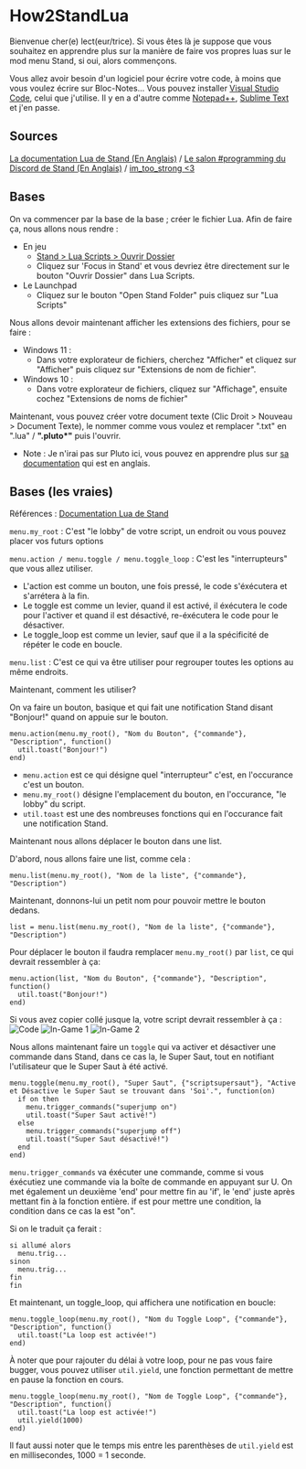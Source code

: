 # How2StandLua
Bienvenue cher(e) lect(eur/trice).
Si vous êtes là je suppose que vous souhaitez en apprendre plus sur la manière de faire vos propres luas sur le mod menu Stand, si oui, alors commençons.

Vous allez avoir besoin d'un logiciel pour écrire votre code, à moins que vous voulez écrire sur Bloc-Notes...
Vous pouvez installer [Visual Studio Code](https://code.visualstudio.com/download), celui que j'utilise.
Il y en a d'autre comme [Notepad++](https://notepad-plus-plus.org/downloads/), [Sublime Text](https://www.sublimetext.com/download) et j'en passe.

## Sources
[La documentation Lua de Stand (En Anglais)](https://stand.gg/help/lua-api-documentation) /
[Le salon #programming du Discord de Stand (En Anglais)](https://discord.com/channels/956618713157763072/956618713581387806) /
[im_too_strong <3](<https://discord.com/users/472825438700437504>)

## Bases

On va commencer par la base de la base ; créer le fichier Lua.
Afin de faire ça, nous allons nous rendre :
- En jeu
  - [Stand > Lua Scripts > Ouvrir Dossier](https://stand.gg/focus#Stand>Lua%20Scripts>Open%20Folder)
  - Cliquez sur 'Focus in Stand' et vous devriez être directement sur le bouton "Ouvrir Dossier" dans Lua Scripts.
- Le Launchpad
  - Cliquez sur le bouton "Open Stand Folder" puis cliquez sur "Lua Scripts"

Nous allons devoir maintenant afficher les extensions des fichiers, pour se faire :
- Windows 11 :
  - Dans votre explorateur de fichiers, cherchez "Afficher" et cliquez sur "Afficher" puis cliquez sur "Extensions de nom de fichier".
- Windows 10 :
  - Dans votre explorateur de fichiers, cliquez sur "Affichage", ensuite cochez "Extensions de noms de fichier"

Maintenant, vous pouvez créer votre document texte (Clic Droit > Nouveau > Document Texte), le nommer comme vous voulez et remplacer ".txt" en ".lua" / __".pluto*"__ puis l'ouvrir.
- Note : Je n'irai pas sur Pluto ici, vous pouvez en apprendre plus sur [sa documentation](https://pluto-lang.org/docs/Introduction) qui est en anglais.

## Bases (les vraies)

Références : [Documentation Lua de Stand](https://stand.gg/help/lua-api-documentation)

`menu.my_root` : C'est "le lobby" de votre script, un endroit ou vous pouvez placer vos futurs options

`menu.action / menu.toggle / menu.toggle_loop` : C'est les "interrupteurs" que vous allez utiliser.
- L'action est comme un bouton, une fois pressé, le code s'éxécutera et s'arrétera à la fin.
- Le toggle est comme un levier, quand il est activé, il éxécutera le code pour l'activer et quand il est désactivé, re-éxécutera le code pour le désactiver.
- Le toggle_loop est comme un levier, sauf que il a la spécificité de répéter le code en boucle.

`menu.list` : C'est ce qui va être utiliser pour regrouper toutes les options au même endroits.

Maintenant, comment les utiliser?

On va faire un bouton, basique et qui fait une notification Stand disant "Bonjour!" quand on appuie sur le bouton.
```
menu.action(menu.my_root(), "Nom du Bouton", {"commande"}, "Description", function()
  util.toast("Bonjour!")
end)
```
- `menu.action` est ce qui désigne quel "interrupteur" c'est, en l'occurance c'est un bouton.
- `menu.my_root()` désigne l'emplacement du bouton, en l'occurance, "le lobby" du script.
- `util.toast` est une des nombreuses fonctions qui en l'occurance fait une notification Stand.

Maintenant nous allons déplacer le bouton dans une list.

D'abord, nous allons faire une list, comme cela :
```
menu.list(menu.my_root(), "Nom de la liste", {"commande"}, "Description")
```

Maintenant, donnons-lui un petit nom pour pouvoir mettre le bouton dedans.

```
list = menu.list(menu.my_root(), "Nom de la liste", {"commande"}, "Description")
```

Pour déplacer le bouton il faudra remplacer `menu.my_root()` par `list`, ce qui devrait ressembler à ça:

```
menu.action(list, "Nom du Bouton", {"commande"}, "Description", function()
  util.toast("Bonjour!")
end)
```

Si vous avez copier collé jusque la, votre script devrait ressembler à ça :
![Code](https://github.com/ScriptHost/How2StandLua/assets/135753695/3bde681f-eca9-42d6-b38e-b68f0f0d75c4)
![In-Game 1](https://github.com/ScriptHost/How2StandLua/assets/135753695/e521733b-8c9f-40fb-9e09-399848e9c24d)
![In-Game 2](https://github.com/ScriptHost/How2StandLua/assets/135753695/9a6a0ea9-4ee3-4cae-ac9b-7dd2c6b5ed9a)

Nous allons maintenant faire un `toggle` qui va activer et désactiver une commande dans Stand, dans ce cas la, le Super Saut, tout en notifiant l'utilisateur que le Super Saut à été activé.

```
menu.toggle(menu.my_root(), "Super Saut", {"scriptsupersaut"}, "Active et Désactive le Super Saut se trouvant dans 'Soi'.", function(on)
  if on then
    menu.trigger_commands("superjump on")
    util.toast("Super Saut activé!")
  else
    menu.trigger_commands("superjump off")
    util.toast("Super Saut désactivé!")
  end
end)
```

`menu.trigger_commands` va éxécuter une commande, comme si vous éxécutiez une commande via la boîte de commande en appuyant sur U.
On met également un deuxième 'end' pour mettre fin au 'if', le 'end' juste après mettant fin à la fonction entière.
if est pour mettre une condition, la condition dans ce cas la est "on".

Si on le traduit ça ferait :
```
si allumé alors
  menu.trig...
sinon
  menu.trig...
fin
fin
```

Et maintenant, un toggle_loop, qui affichera une notification en boucle:

```
menu.toggle_loop(menu.my_root(), "Nom du Toggle Loop", {"commande"}, "Description", function()
  util.toast("La loop est activée!")
end)
```

À noter que pour rajouter du délai à votre loop, pour ne pas vous faire bugger, vous pouvez utiliser `util.yield`, une fonction permettant de mettre en pause la fonction en cours.

```
menu.toggle_loop(menu.my_root(), "Nom de Toggle Loop", {"commande"}, "Description", function()
  util.toast("La loop est activée!")
  util.yield(1000)
end)
```

Il faut aussi noter que le temps mis entre les parenthèses de `util.yield` est en millisecondes, 1000 = 1 seconde.
